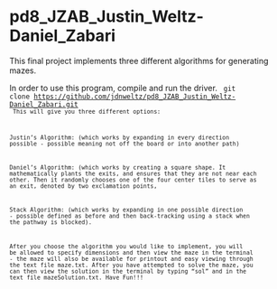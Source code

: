 pd8_JZAB_Justin_Weltz-Daniel_Zabari
===================================
This final project implements three different algorithms for generating mazes. 

In order to use this program, compile and run the driver. 
<code> git clone https://github.com/jdnweltz/pd8_JZAB_Justin_Weltz-Daniel_Zabari.git <code>
This will give you three different options:

Justin’s Algorithm: (which works by expanding in every direction possible - possible meaning not off the board or into another path) 

Daniel’s Algorithm: (which works by creating a square shape.  It mathematically plants the exits, and ensures that they are not near each other.  Then it randomly chooses one of the four center tiles to serve as an exit, denoted by two exclamation points, 

Stack Algorithm: (which works by expanding in one possible direction - possible defined as before and then back-tracking using a stack when the pathway is blocked). 


After you choose the algorithm you would like to implement, you will be allowed to specify dimensions and then view the maze in the terminal - the maze will also be available for printout and easy viewing through the text file maze.txt. After you have attempted to solve the maze, you can then view the solution in the terminal by typing “sol” and in the text file mazeSolution.txt. Have Fun!!!

